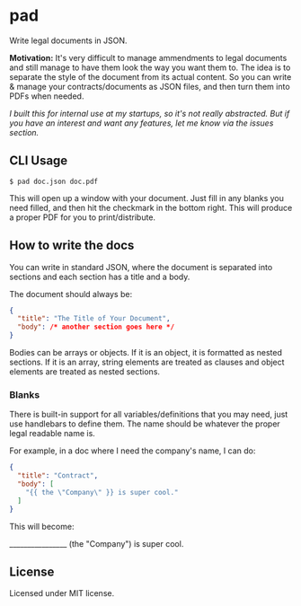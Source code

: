 # pad

Write legal documents in JSON.

**Motivation:** It's very difficult to manage ammendments to legal documents and
still manage to have them look the way you want them to. The idea is to separate the style
of the document from its actual content. So you can write & manage your contracts/documents
as JSON files, and then turn them into PDFs when needed.

*I built this for internal use at my startups, so it's not really abstracted. But if you have
an interest and want any features, let me know via the issues section.*

## CLI Usage

```
$ pad doc.json doc.pdf
```

This will open up a window with your document. Just fill in any blanks you need filled,
and then hit the checkmark in the bottom right. This will produce a proper PDF for you
to print/distribute.

## How to write the docs

You can write in standard JSON, where the document is separated into sections and each
section has a title and a body.

The document should always be:

```json
{
  "title": "The Title of Your Document",
  "body": /* another section goes here */
}
```

Bodies can be arrays or objects. If it is an object, it is formatted as nested sections.
If it is an array, string elements are treated as clauses and object elements are treated
as nested sections.

### Blanks

There is built-in support for all variables/definitions that you may need, just use handlebars
to define them. The name should be whatever the proper legal readable name is.

For example, in a doc where I need the company's name, I can do:

```json
{
  "title": "Contract",
  "body": [
    "{{ the \"Company\" }} is super cool."
  ]
}
```

This will become:

________________ (the "Company") is super cool.

## License

Licensed under MIT license.